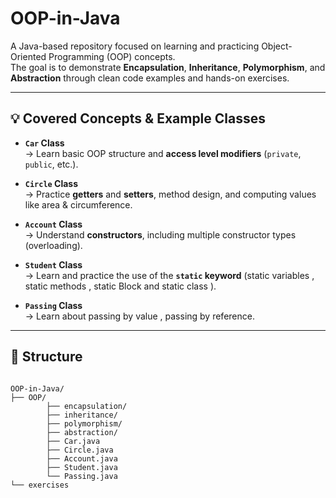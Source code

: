# OOP-in-Java

A Java-based repository focused on learning and practicing Object-Oriented Programming (OOP) concepts.  
The goal is to demonstrate **Encapsulation**, **Inheritance**, **Polymorphism**, and **Abstraction** through clean code examples and hands-on exercises.

---

## 💡 Covered Concepts & Example Classes

- **`Car` Class**  
  → Learn basic OOP structure and **access level modifiers** (`private`, `public`, etc.).

- **`Circle` Class**  
  → Practice **getters** and **setters**, method design, and computing values like area & circumference.

- **`Account` Class**  
  → Understand **constructors**, including multiple constructor types (overloading).

- **`Student` Class**  
  → Learn and practice the use of the **`static` keyword** (static variables , static methods , static Block and static class ).

- **`Passing` Class**  
  → Learn about passing by value , passing by reference.

---

## 📁 Structure

```text

OOP-in-Java/
├── OOP/
        ├── encapsulation/
        ├── inheritance/
        ├── polymorphism/
        ├── abstraction/
        ├── Car.java
        ├── Circle.java
        ├── Account.java
        ├── Student.java
        └── Passing.java
└── exercises



